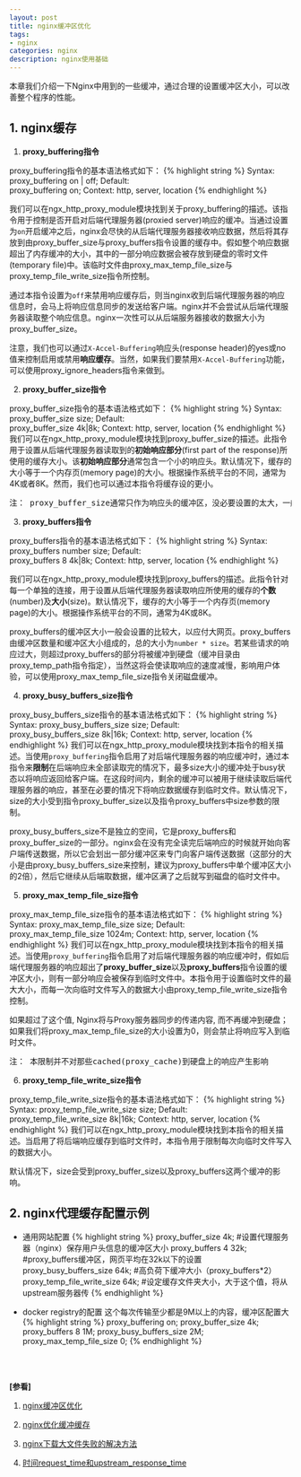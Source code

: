 ```yaml
---
layout: post
title: nginx缓冲区优化
tags:
- nginx
categories: nginx
description: nginx使用基础
---
```



本章我们介绍一下Nginx中用到的一些缓冲，通过合理的设置缓冲区大小，可以改善整个程序的性能。

<!-- more -->


## 1. nginx缓存

1) **proxy_buffering指令**

proxy_buffering指令的基本语法格式如下：
{% highlight string %}
Syntax:	proxy_buffering on | off;
Default:	
proxy_buffering on;
Context:	http, server, location
{% endhighlight %}

我们可以在ngx_http_proxy_module模块找到关于proxy_buffering的描述。该指令用于控制是否开启对后端代理服务器(proxied server)响应的缓冲。当通过设置为```on```开启缓冲之后，nginx会尽快的从后端代理服务器接收响应数据，然后将其存放到由proxy_buffer_size与proxy_buffers指令设置的缓存中。假如整个响应数据超出了内存缓冲的大小，其中的一部分响应数据会被存放到硬盘的零时文件(temporary file)中。该临时文件由proxy_max_temp_file_size与proxy_temp_file_write_size指令所控制。

通过本指令设置为```off```来禁用响应缓存后，则当nginx收到后端代理服务器的响应信息时，会马上将响应信息同步的发送给客户端。nginx并不会尝试从后端代理服务器读取整个响应信息。nginx一次性可以从后端服务器接收的数据大小为proxy_buffer_size。

注意，我们也可以通过```X-Accel-Buffering```响应头(response header)的yes或no值来控制启用或禁用**响应缓存**。当然，如果我们要禁用```X-Accel-Buffering```功能，可以使用proxy_ignore_headers指令来做到。


2) **proxy_buffer_size指令**

proxy_buffer_size指令的基本语法格式如下：
{% highlight string %}
Syntax:	proxy_buffer_size size;
Default:	
proxy_buffer_size 4k|8k;
Context:	http, server, location
{% endhighlight %}
我们可以在ngx_http_proxy_module模块找到proxy_buffer_size的描述。此指令用于设置从后端代理服务器读取到的**初始响应部分**(first part of the response)所使用的缓存大小。该**初始响应部分**通常包含一个小的响应头。默认情况下，缓存的大小等于一个内存页(memory page)的大小。根据操作系统平台的不同，通常为4K或者8K。然而，我们也可以通过本指令将缓存设的更小。
<pre>
注： proxy_buffer_size通常只作为响应头的缓冲区，没必要设置的太大，一般设置为4K就够了
</pre>

3) **proxy_buffers指令**

proxy_buffers指令的基本语法格式如下：
{% highlight string %}
Syntax:	proxy_buffers number size;
Default:	
proxy_buffers 8 4k|8k;
Context:	http, server, location
{% endhighlight %}

我们可以在ngx_http_proxy_module模块找到proxy_buffers的描述。此指令针对每一个单独的连接，用于设置从后端代理服务器读取响应所使用的缓存的**个数**(number)及**大小**(size)。默认情况下，缓存的大小等于一个内存页(memory page)的大小。根据操作系统平台的不同，通常为4K或8K。

proxy_buffers的缓冲区大小一般会设置的比较大，以应付大网页。proxy_buffers由缓冲区数量和缓冲区大小组成的，总的大小为```number * size```。若某些请求的响应过大，则超过proxy_buffers的部分将被缓冲到硬盘（缓冲目录由proxy_temp_path指令指定），当然这将会使读取响应的速度减慢，影响用户体验，可以使用proxy_max_temp_file_size指令关闭磁盘缓冲。

4) **proxy_busy_buffers_size指令**

proxy_busy_buffers_size指令的基本语法格式如下：
{% highlight string %}
Syntax:	proxy_busy_buffers_size size;
Default:	
proxy_busy_buffers_size 8k|16k;
Context:	http, server, location
{% endhighlight %}
我们可以在ngx_http_proxy_module模块找到本指令的相关描述。当使用```proxy_buffering```指令启用了对后端代理服务器的响应缓冲时，通过本指令来**限制**在后端响应未全部读取完的情况下，最多size大小的缓冲处于busy状态以将响应返回给客户端。在这段时间内，剩余的缓冲可以被用于继续读取后端代理服务器的响应，甚至在必要的情况下将响应数据缓存到临时文件。默认情况下，size的大小受到指令proxy_buffer_size以及指令proxy_buffers中size参数的限制。

proxy_busy_buffers_size不是独立的空间，它是proxy_buffers和proxy_buffer_size的一部分。nginx会在没有完全读完后端响应的时候就开始向客户端传送数据，所以它会划出一部分缓冲区来专门向客户端传送数据（这部分的大小是由proxy_busy_buffers_size来控制，建议为proxy_buffers中单个缓冲区大小的2倍），然后它继续从后端取数据，缓冲区满了之后就写到磁盘的临时文件中。

5) **proxy_max_temp_file_size指令**

proxy_max_temp_file_size指令的基本语法格式如下：
{% highlight string %}
Syntax:	proxy_max_temp_file_size size;
Default:	
proxy_max_temp_file_size 1024m;
Context:	http, server, location
{% endhighlight %}
我们可以在ngx_http_proxy_module模块找到本指令的相关描述。当使用```proxy_buffering```指令启用了对后端代理服务器的响应缓冲时，假如后端代理服务器的响应超出了**proxy_buffer_size**以及**proxy_buffers**指令设置的缓冲区大小，则有一部分响应会被保存到临时文件中。本指令用于设置临时文件的最大大小，而每一次向临时文件写入的数据大小由proxy_temp_file_write_size指令控制。

如果超过了这个值, Nginx将与Proxy服务器同步的传递内容, 而不再缓冲到硬盘；如果我们将proxy_max_temp_file_size的大小设置为0，则会禁止将响应写入到临时文件。

<pre>
注： 本限制并不对那些cached(proxy_cache)到硬盘上的响应产生影响
</pre>

6) **proxy_temp_file_write_size指令**

proxy_temp_file_write_size指令的基本语法格式如下：
{% highlight string %}
Syntax:	proxy_temp_file_write_size size;
Default:	
proxy_temp_file_write_size 8k|16k;
Context:	http, server, location
{% endhighlight %}
我们可以在ngx_http_proxy_module模块找到本指令的相关描述。当启用了将后端响应缓存到临时文件时，本指令用于限制每次向临时文件写入的数据大小。

默认情况下，size会受到proxy_buffer_size以及proxy_buffers这两个缓冲的影响。


## 2. nginx代理缓存配置示例

* 通用网站配置
{% highlight string %}
proxy_buffer_size 4k;            #设置代理服务器（nginx）保存用户头信息的缓冲区大小
proxy_buffers 4 32k;             #proxy_buffers缓冲区，网页平均在32k以下的设置
proxy_busy_buffers_size 64k;     #高负荷下缓冲大小（proxy_buffers*2）
proxy_temp_file_write_size 64k;
#设定缓存文件夹大小，大于这个值，将从upstream服务器传
{% endhighlight %}

* docker registry的配置 这个每次传输至少都是9M以上的内容，缓冲区配置大
{% highlight string %}
proxy_buffering on;
proxy_buffer_size 4k; 
proxy_buffers 8 1M;
proxy_busy_buffers_size 2M;
proxy_max_temp_file_size 0;
{% endhighlight %}


<br />
<br />

**[参看]**

1. [nginx缓冲区优化](https://www.cnblogs.com/me115/p/5698787.html)

2. [nginx优化缓冲缓存](https://www.cnblogs.com/bethal/p/5606062.html)

3. [nginx下载大文件失败的解决方法](https://blog.51cto.com/zhukeqiang/2286462)

4. [时间request_time和upstream_response_time](https://happyqing.iteye.com/blog/2384266)

<br />
<br />
<br />

